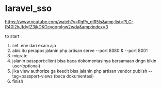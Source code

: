 # laravel_sso
https://www.youtube.com/watch?v=RgPv_gIR5ls&amp;list=PLC-R40l2hJfdyfZ3jkDKOcyoqmIgw2wda&amp;index=3

to start :
1. set .env dari exam aja
2. abis itu perapps jalanin php artisan serve --port 8080 & --port 8001
3. migrate
4. jalanin passport:client bisa baca dokomentasinya bersamaan dngn bikin user(optional)
5. jika view authorize ga keedit bisa jalanin php artisan vendor:publish --tag=passport-views (baca dokumentasi)
6. finish
